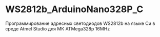# WS2812b_ArduinoNano328P_C
Программирование адресных светодиодов WS2812b на языке Си в среде Atmel Studio для МК ATMega328p 16MHz
